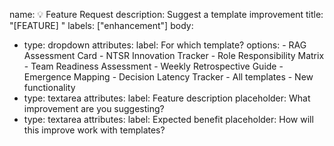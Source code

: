 name: 💡 Feature Request
description: Suggest a template improvement
title: "[FEATURE] "
labels: ["enhancement"]
body:
  - type: dropdown
    attributes:
      label: For which template?
      options:
        - RAG Assessment Card
        - NTSR Innovation Tracker
        - Role Responsibility Matrix
        - Team Readiness Assessment
        - Weekly Retrospective Guide
        - Emergence Mapping
        - Decision Latency Tracker
        - All templates
        - New functionality
  - type: textarea
    attributes:
      label: Feature description
      placeholder: What improvement are you suggesting?
  - type: textarea
    attributes:
      label: Expected benefit
      placeholder: How will this improve work with templates?
